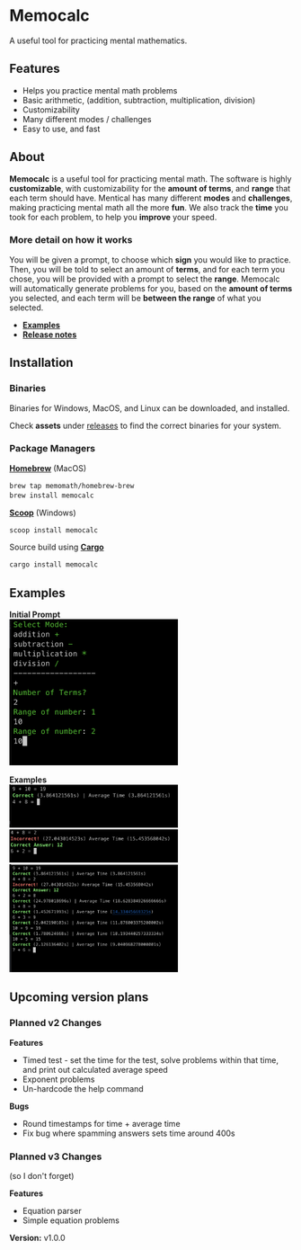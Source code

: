 # Memocalc

A useful tool for practicing mental mathematics.

## Features

- Helps you practice mental math problems
- Basic arithmetic, (addition, subtraction, multiplication, division)
- Customizability
- Many different modes / challenges
- Easy to use, and fast

## About

**Memocalc** is a useful tool for practicing mental math. The software is highly **customizable**, with customizability for the **amount of terms**, and **range** that each term should have. Mentical has many different **modes** and **challenges**, making practicing mental math all the more **fun**. We also track the **time** you took for each problem, to help you **improve** your speed.

### **More detail on how it works**

You will be given a prompt, to choose which **sign** you would like to practice. Then, you will be told to select an amount of **terms**, and for each term you chose, you will be provided with a prompt to select the **range**. Memocalc will automatically generate problems for you, based on the **amount of terms** you selected, and each term will be **between the range** of what you selected.

- **[Examples](#Examples)**
- **[Release notes](#Planned-v2-changes)**

## Installation

### Binaries

Binaries for Windows, MacOS, and Linux can be downloaded, and installed.

Check **assets** under [releases](https://github.com/mathical-rs/mentical/releases/latest) to find the correct binaries for your system.

### Package Managers

**[Homebrew](https://brew.sh/)** (MacOS)

```bash
brew tap memomath/homebrew-brew
brew install memocalc
```

**[Scoop](https://scoop.sh)** (Windows)

```bash
scoop install memocalc
```

Source build using **[Cargo](https://crates.io/crate/memocalc)**

```bash
cargo install memocalc
```

## Examples

**Initial Prompt**
<br>
<img src="./assets/initial_prompt.png" width="300" alt="Initial Prompt">

**Examples**
<br>
<img src="./assets/example_1.png" width="300" alt="Example 1">
<img src="./assets/example_2.png" width="300" alt="Example 2">
<img src="./assets/example_3.png" width="300" alt="Example 3">

## Upcoming version plans

### Planned v2 Changes

**Features**

- Timed test - set the time for the test, solve problems within that time, and print out calculated average speed
- Exponent problems
- Un-hardcode the help command

**Bugs**

- Round timestamps for time + average time
- Fix bug where spamming answers sets time around 400s

### Planned v3 Changes

(so I don't forget)

**Features**

- Equation parser
- Simple equation problems

**Version:** v1.0.0
